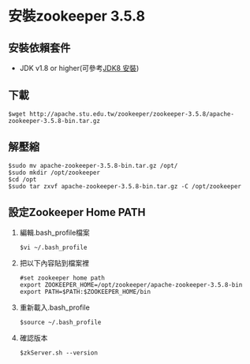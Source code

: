 # 安裝zookeeper 3.5.8
## 安裝依賴套件
- JDK v1.8 or higher(可參考[JDK8 安裝](../../java/openJDK/8/adoptOpenJDK8_install.md))

## 下載
```
$wget http://apache.stu.edu.tw/zookeeper/zookeeper-3.5.8/apache-zookeeper-3.5.8-bin.tar.gz
```

## 解壓縮
```
$sudo mv apache-zookeeper-3.5.8-bin.tar.gz /opt/
$sudo mkdir /opt/zookeeper
$cd /opt
$sudo tar zxvf apache-zookeeper-3.5.8-bin.tar.gz -C /opt/zookeeper
```

## 設定Zookeeper Home PATH
1. 編輯.bash_profile檔案
    ```
    $vi ~/.bash_profile
    ```
2. 把以下內容貼到檔案裡
    ```
    #set zookeeper home path
    export ZOOKEEPER_HOME=/opt/zookeeper/apache-zookeeper-3.5.8-bin
    export PATH=$PATH:$ZOOKEEPER_HOME/bin
    ```
3. 重新載入.bash_profile
    ```
    $source ~/.bash_profile
    ```
4. 確認版本
   ```
   $zkServer.sh --version
   ```